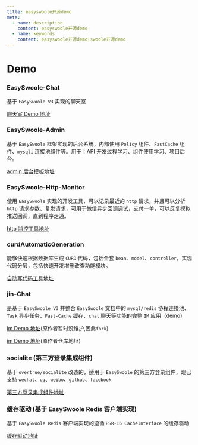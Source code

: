 ```yaml
---
title: easyswoole开源demo
meta:
  - name: description
    content: easyswoole开源demo
  - name: keywords
    content: easyswoole开源demo|swoole开源demo
---
```


# Demo

### EasySwoole-Chat

基于 `EasySwoole V3` 实现的聊天室 

[聊天室 Demo 地址](https://github.com/easy-swoole/demo/tree/3.x-chat)

### EasySwoole-Admin

基于 `EasySwoole` 框架实现的后台系统，内部使用 `Policy` 组件、`FastCache` 组件、`mysqli` 连接池组件等。用于：API 开发过程学习、组件使用学习、项目后台。 

[admin 后台模板地址](https://github.com/easyswoole-panel/easyswoole_panel)

### EasySwoole-Http-Monitor

使用 `EasySwoole` 实现的开发工具，可以记录最近的 `http` 请求，并且可以分析 `http` 请求参数、复发请求，可用于微信异步回调调试，支付一单，可以反复模拟推送回调，直到程序走通。 

[http 监控工具地址](https://github.com/xuanyanwow/easyswooleHttpMonitor)

### curdAutomaticGeneration

能够快速根据数据库生成 `CURD` 代码，包括全套 `bean`、`model`、`controller`，实现代码分层，包括快速开发增删改查功能模块。

[自动写代码工具地址](https://github.com/tioncico/curdAutomaticGeneration)

### jin-Chat 

是基于 `EasySwoole V3` 并整合 `EasySwoole` 文档中的 `mysql/redis` 协程连接池、`Task` 异步任务、`Fast-Cache` 缓存、`chat` 聊天等功能的完整 `IM` 应用（demo）

[im Demo 地址](https://github.com/gaobinzhan/jin-chat)(原作者暂时没维护,因此`fork`)

[im Demo 地址](https://github.com/Double-Jin/jin-chat)(原作者仓库地址)

### socialite (第三方登录集成组件)

基于 `overtrue/socialite` 改造的，适用于 `EasySwoole` 的第三方登录组件，现已支持 `wechat`、`qq`、`weibo`、`github`、`facebook`

[第三方登录集成组件地址](https://github.com/xbing2002/socialite)


### 缓存驱动 (基于 EasySwoole Redis 客户端实现)

基于 `EasySwoole Redis` 客户端实现的遵循 `PSR-16 CacheInterface` 的缓存驱动

[缓存驱动地址](https://github.com/hlhill/psr-cache-redis)
